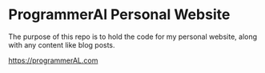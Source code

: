 # ProgrammerAl Personal Website

The purpose of this repo is to hold the code for my personal website, along with any content like blog posts.

https://programmerAL.com

